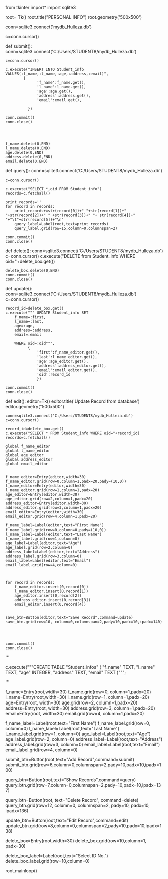 from tkinter import*
import sqlite3

root= Tk()
root.title("PERSONAL INFO")
root.geometry('500x500')

conn=sqlite3.connect('mydb_Hulleza.db')

c=conn.cursor()



def submit():
    conn=sqlite3.connect('C:/Users/STUDENT8/mydb_Hulleza.db')

    c=conn.cursor()

    c.execute("INSERT INTO Student_info VALUES(:f_name,:l_name,:age,:address,:email)",
            {
                  'f_name':f_name.get(),
                  'l_name':l_name.get(),
                  'age':age.get(),
                  'address':address.get(),
                  'email':email.get(),

              })

    conn.commit()
    conn.close()



                      
    f_name.delete(0,END)
    l_name.delete(0,END)
    age.delete(0,END)
    address.delete(0,END)
    email.delete(0,END)

def query():
    conn=sqlite3.connect('C:/Users/STUDENT8/mydb_Hulleza.db')

    c=conn.cursor()

    c.execute("SELECT *,oid FROM Student_info")
    records=c.fetchall()

    print_records=''
    for record in records:
        print_records+=str(record[0])+" "+str(record[1])+" "+str(record[2])+" " +str(record[3])+" "+ str(record[4])+" "+"\t"+str(record[5])+"\n"                   
        query_label=Label(root,text=print_records)
        query_label.grid(row=15,column=0,columnspan=2)
    
    conn.commit()
    conn.close()

def delete():
    conn=sqlite3.connect('C:/Users/STUDENT8/mydb_Hulleza.db')
    c=conn.cursor()
    c.execute("DELETE from Student_info WHERE oid="+delete_box.get())

    delete_box.delete(0,END)
    conn.commit()
    conn.close()

def update():
    conn=sqlite3.connect('C:/Users/STUDENT8/mydb_Hulleza.db')
    c=conn.cursor()

    record_id=delete_box.get()    
    c.execute(""" UPDATE Student_info SET
        f_name=:first,
        l_name=:last,
        age=:age,
        address=:address,
        email=:email

        WHERE oid=:oid""",
              {
                  'first':f_name_editor.get(),
                  'last':l_name_editor.get(),
                  'age':age_editor.get(),
                  'address':address_editor.get(),
                  'email':email_editor.get(),
                  'oid':record_id
                  })
    
    conn.commit()
    conn.close()
    
def edit():
    editor=Tk()
    editor.title('Update Record from database')
    editor.geometry("500x500")
    
    conn=sqlite3.connect('C:/Users/STUDENT8/mydb_Hulleza.db')
    c=conn.cursor()

    record_id=delete_box.get()
    c.execute("SELECT * FROM Student_info WHERE oid="+record_id)
    records=c.fetchall()

    global f_name_editor
    global l_name_editor
    global age_editor
    global address_editor
    global email_editor


    f_name_editor=Entry(editor,width=30)
    f_name_editor.grid(row=0,column=1,padx=20,pady=(10,0))
    l_name_editor=Entry(editor,width=30)
    l_name_editor.grid(row=1,column=1,padx=20)
    age_editor=Entry(editor,width=30)
    age_editor.grid(row=2,column=1,padx=20)
    address_editor=Entry(editor,width=30)
    address_editor.grid(row=3,column=1,padx=20)
    email_editor=Entry(editor,width=30)
    email_editor.grid(row=4,column=1,padx=20)

    f_name_label=Label(editor,text="First Name")
    f_name_label.grid(row=0,column=0,pady=(10,0))
    l_name_label=Label(editor,text="Last Name")
    l_name_label.grid(row=1,column=0)
    age_label=Label(editor,text="Age")
    age_label.grid(row=2,column=0)
    address_label=Label(editor,text="Address")
    address_label.grid(row=3,column=0)
    email_label=Label(editor,text="Email")
    email_label.grid(row=4,column=0)


    
    for record in records:
        f_name_editor.insert(0,record[0])
        l_name_editor.insert(0,record[1])
        age_editor.insert(0,record[2])
        address_editor.insert(0,record[3])
        email_editor.insert(0,record[4])

   
    save_btn=Button(editor,text="Save Record",command=update)
    save_btn.grid(row=10, column=0,columnspan=2,pady=10,padx=10,ipadx=140) 

   

                  
    conn.commit()
    conn.close()       
                
    
'''

c.execute("""CREATE TABLE "Student_infos" (
	"f_name"	TEXT,
	"l_name"	TEXT,
	"age"	INTEGER,
	"address"	TEXT,
	"email"	TEXT
)""";

'''

f_name=Entry(root,width=30)
f_name.grid(row=0, column=1,padx=20)
l_name=Entry(root,width=30)
l_name.grid(row=1, column=1,padx=20)
age=Entry(root, width=30)
age.grid(row=2, column=1,padx=20)
address=Entry(root, width=30)
address.grid(row=3, column=1,padx=20)
email=Entry(root, width=30)
email.grid(row=4, column=1,padx=20)


f_name_label=Label(root,text="First Name")
f_name_label.grid(row=0, column=0)
l_name_label=Label(root,text="Last Name")
l_name_label.grid(row=1, column=0)
age_label=Label(root,text="Age")
age_label.grid(row=2, column=0)
address_label=Label(root,text="Address")
address_label.grid(row=3, column=0)
email_label=Label(root,text="Email")
email_label.grid(row=4, column=0)


submit_btn=Button(root,text="Add Record",command=submit)
submit_btn.grid(row=6,column=0,columnspan=2,pady=10,padx=10,ipadx=100)

query_btn=Button(root,text="Show Records",command=query)
query_btn.grid(row=7,column=0,columnspan=2,pady=10,padx=10,ipadx=137)

query_btn=Button(root, text="Delete Record", command=delete)
query_btn.grid(row=12, column=0, columnspan=2, pady=10, padx=10, ipadx=136)

update_btn=Button(root,text="Edit Record",command=edit)
update_btn.grid(row=8,column=0,columnspan=2,pady=10,padx=10,ipadx=138)

delete_box=Entry(root,width=30)
delete_box.grid(row=10,column=1, padx=30)

delete_box_label=Label(root,text="Select ID No.")
delete_box_label.grid(row=10,column=0)




root.mainloop()
